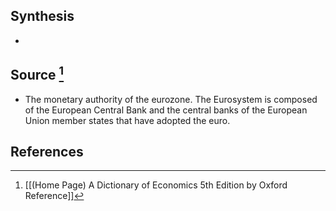 ## Synthesis
- 
## Source [^1]
- The monetary authority of the eurozone. The Eurosystem is composed of the European Central Bank and the central banks of the European Union member states that have adopted the euro.
## References

[^1]: [[(Home Page) A Dictionary of Economics 5th Edition by Oxford Reference]]